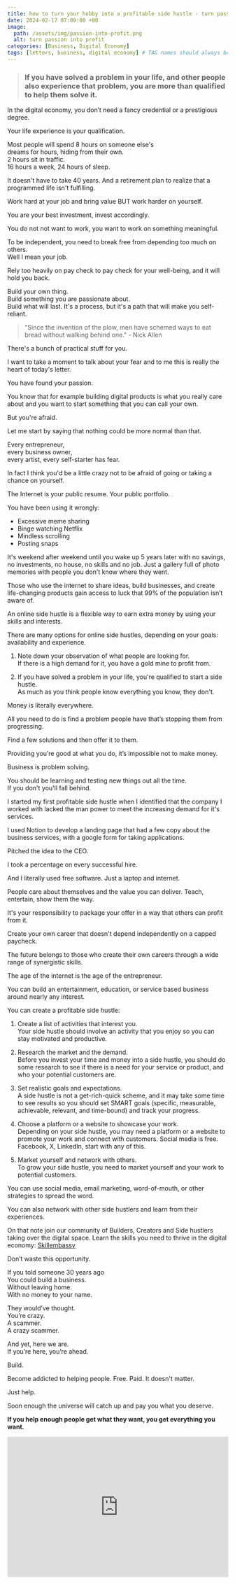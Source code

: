 ```yaml
---
title: how to turn your hobby into a profitable side hustle - turn passion into profit
date: 2024-02-17 07:00:00 +00
image:
  path: /assets/img/passion-into-profit.png
  alt: turn passion into profit
categories: [Business, Digital Economy]
tags: [letters, business, digital economy] # TAG names should always be lowercase
---
```


> ### If you have solved a problem in your life, and other people also experience that problem, you are more than qualified to help them solve it. 

In the digital economy, you don’t need a fancy credential or a prestigious degree.

Your life experience is your qualification.

Most people will spend 8 hours on someone else's  
dreams for hours, hiding from their own.  
2 hours sit in traffic.  
16 hours a week, 24 hours of sleep. 

It doesn't have to take 40 years. And a retirement plan to realize that a programmed life isn't fulfilling. 

Work hard at your job and bring value BUT work harder on yourself. 

You are your best investment, invest accordingly.

You do not not want to work, you want to work on something meaningful.

To be independent, you need to break free from depending too much on others.  
Well I mean your job.

Rely too heavily on pay check to pay check for your well-being, and it will hold you back.

Build your  own thing.  
Build something you are passionate about.  
Build what will last. It's a process, but it's a path that will make you self-reliant.

> "Since the invention of the plow, men have schemed ways to eat bread without walking behind one." - Nick Allen

There's a bunch of practical stuff for you.

I want to take a moment to talk about your fear and to me this is really the heart of today's letter. 

You have found your passion.

You know that for example building digital products is what you really care about and you want to start something that you can call your own.

But you're afraid.

Let me start by saying that nothing could be more normal than that. 

Every entrepreneur,  
every business owner,  
every artist, every self-starter has fear.

In fact I think you'd be a little crazy not to be afraid of going or taking a chance on yourself.

The Internet is your public resume. Your public portfolio.

You have been using it wrongly:
 - Excessive meme sharing 
 - Binge watching Netflix
 - Mindless scrolling 
 - Posting snaps

It's weekend after weekend until you wake up 5 years later with no savings, no investments, no house, no skills and no job.
Just a gallery full of photo memories with people you don't know where they went.

Those who use the internet to share ideas, build businesses, and create life-changing products gain access to luck that 99% of the population isn’t aware of.

An online side hustle is a flexible way to earn extra money by using your skills and interests. 

There are many options for online side hustles, depending on your goals: availability and experience. 

1. Note down your observation of what people are looking for.  
If there is a high demand for it, you have a gold mine to profit from.

2. If you have solved a problem in your life, you're qualified to start a side hustle.  
As much as you think people know everything you know, they don't.

Money is literally everywhere.

All you need to do is find a problem people have that’s stopping them from progressing.

Find a few solutions and then offer it to them.

Providing you’re good at what you do, it’s impossible not to make money.

Business is problem solving.

You should be learning and testing new things out all the time.  
If you don't you'll fall behind.

I started my first profitable side hustle when I identified that the company I worked with lacked the man power to meet the increasing demand for it's services.

I used Notion to develop a landing page that had a few copy about the business services, with a google form for taking applications.

Pitched the idea to the CEO.

I took a percentage on every successful hire. 

And I literally used free software. Just a laptop and internet.

People care about themselves and the value you can deliver. 
Teach, entertain, show them the way. 

It's your responsibility to package your offer in a way that others can profit from it.

Create your own career that doesn't depend independently on a capped paycheck.

The future belongs to those who create their own careers through a wide range of synergistic skills.

The age of the internet is the age of the entrepreneur.

You can build an entertainment, education, or service based business around nearly any interest.

You can create a profitable side hustle:

1. Create a list of activities that interest you.  
Your side hustle should involve an activity that you enjoy so you can stay motivated and productive.

2. Research the market and the demand.  
Before you invest your time and money into a side hustle, you should do some research to see if there is a need for your service or product, and who your potential customers are. 

3. Set realistic goals and expectations.  
A side hustle is not a get-rich-quick scheme, and it may take some time to see results so you should set SMART goals (specific, measurable, achievable, relevant, and time-bound) and track your progress. 

4. Choose a platform or a website to showcase your work.  
Depending on your side hustle, you may need a platform or a website to promote your work and connect with customers. Social media is free.  Facebook, X, LinkedIn, start with any of this.

5. Market yourself and network with others.  
To grow your side hustle, you need to market yourself and your work to potential customers. 

You can use social media, email marketing, word-of-mouth, or other strategies to spread the word. 

You can also network with other side hustlers and learn from their experiences. 

On that note join our community of Builders, Creators and Side hustlers taking over the digital space. Learn the skills you need to thrive in the digital economy: [Skillembassy](https://nas.io/skillembassy)

Don’t waste this opportunity.

If you told someone 30 years ago  
You could build a business.  
Without leaving home.  
With no money to your name.

They would’ve thought.  
You’re crazy.  
A scammer.  
A crazy scammer.

And yet, here we are.  
If you’re here, you’re ahead.

Build.

Become addicted to helping people.
Free. Paid. It doesn't matter.

Just help.

Soon enough the universe will catch up and pay you what you deserve.

**If you help enough people get what they want, you get everything you want.**

<iframe src="https://patrickkyei.substack.com/embed" width="100%" height="320" style="border:1px solid #EEE; background:white;" frameborder="0" scrolling="no"></iframe>
